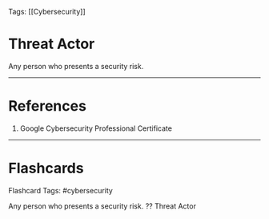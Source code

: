 Tags: [[Cybersecurity]]
# Threat Actor

Any person who presents a security risk.

---
# References

1. Google Cybersecurity Professional Certificate

---
# Flashcards

Flashcard Tags: #cybersecurity 

Any person who presents a security risk.
??
Threat Actor
<!--SR:!2024-05-05,7,252!2024-05-12,13,290-->